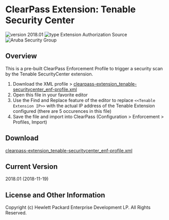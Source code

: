 
# ClearPass Extension: Tenable Security Center

![version 2018.01](https://img.shields.io/badge/Version-2018.01-brightgreen.svg "version 2018.01") ![type Extension Authorization Source](https://img.shields.io/badge/Type-Extension%20Auth%20Source-blue.svg "type Extension Auth Source") ![Aruba Security Group](https://img.shields.io/badge/Source-Aruba_Security-orange.svg "Aruba Security Group")


## Overview
This is a pre-built ClearPass Enforcement Profile to trigger a security scan by the Tenable SecurityCenter extension.

1. Download the XML profile > [clearpass-extension_tenable-securitycenter_enf-profile.xml](https://github.com/aruba/clearpass-exchange-snippets/raw/master/extensions/tenable-securitycenter/clearpass-extension_tenable-securitycenter_enf-profile.xml)
2. Open this file in your favorite editor
3. Use the Find and Replace feature of the editor to replace ```<<Tenable Extension IP>>``` with the actual IP address of the Tenable Extension configured (there are 5 occurences in this file)
4. Save the file and import into ClearPass (Configuration > Enforcement > Profiles, Import) 

## Download
[clearpass-extension_tenable-securitycenter_enf-profile.xml](https://github.com/aruba/clearpass-exchange-snippets/raw/master/extensions/tenable-securitycenter/clearpass-extension_tenable-securitycenter_enf-profile.xml)


## Current Version
2018.01 (2018-11-19)


## License and Other Information
Copyright (c) Hewlett Packard Enterprise Development LP. All Rights Reserved.

